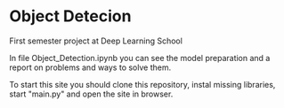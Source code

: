 # Object Detecion
First semester project at Deep Learning School


In file Object_Detection.ipynb you can see the model preparation and a report on problems and ways to solve them.


To start this site you should clone this repository, instal missing libraries, start "main.py" and open the site in browser.

